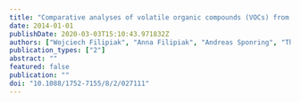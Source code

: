 ```yaml
---
title: "Comparative analyses of volatile organic compounds (VOCs) from patients, tumors and transformed cell lines for the validation of lung cancer-derived breath markers"
date: 2014-01-01
publishDate: 2020-03-03T15:10:43.971832Z
authors: ["Wojciech Filipiak", "Anna Filipiak", "Andreas Sponring", "Thomas Schmid", "Bettina Zelger", "Clemens Ager", "Ewa Klodzinska", "Hubert Denz", "Alex Pizzini", "Paolo Lucciarini", "Herbert Jamnig", "Jakob Troppmair", "Anton Amann"]
publication_types: ["2"]
abstract: ""
featured: false
publication: ""
doi: "10.1088/1752-7155/8/2/027111"
---
```


